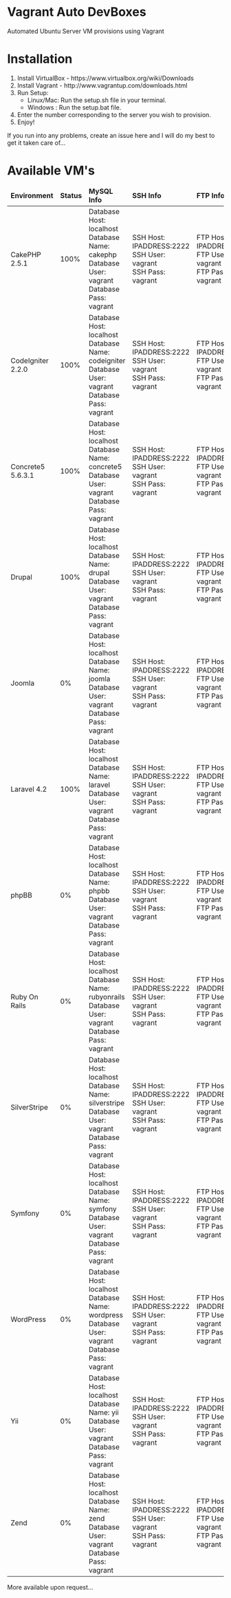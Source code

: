 Vagrant Auto DevBoxes
===============

Automated Ubuntu Server VM provisions using Vagrant

<h1>Installation</h1>
<ol>
    <li>Install VirtualBox - https://www.virtualbox.org/wiki/Downloads</li>
    <li>Install Vagrant - http://www.vagrantup.com/downloads.html</li>
    <li>Run Setup:
        <ul>
            <li>Linux/Mac: Run the setup.sh file in your terminal.</li>
            <li>Windows  : Run the setup.bat file.</li>
        </ul>
    </li>
    <li>Enter the number corresponding to the server you wish to provision.</li>
    <li>Enjoy!</li>
</ol>

<p>If you run into any problems, create an issue here and I will do my best to get it taken care of...</p>

<h1>Available VM's</h1>

<table>
    <thead>
        <td><b>Environment</b></td>
        <td><b>Status</b></td>
        <td><b>MySQL Info</b></td>
        <td><b>SSH Info</b></td>
        <td><b>FTP Info</b></td>
    </thead>
    <tr>
        <td>CakePHP 2.5.1</td>
        <td>100%</td>
        <td>
            Database Host: localhost <br />
            Database Name: cakephp <br />
            Database User: vagrant <br />
            Database Pass: vagrant
        </td>
        <td>
            SSH Host: IPADDRESS:2222 <br />
            SSH User: vagrant <br />
            SSH Pass: vagrant
        </td>
        <td>
            FTP Host: IPADDRESS:21 <br />
            FTP User: vagrant <br />
            FTP Pass: vagrant
        </td>
    </tr>
    <tr>
        <td>CodeIgniter 2.2.0</td>
        <td>100%</td>
        <td>
            Database Host: localhost <br />
            Database Name: codeigniter <br />
            Database User: vagrant <br />
            Database Pass: vagrant
        </td>
        <td>
            SSH Host: IPADDRESS:2222 <br />
            SSH User: vagrant <br />
            SSH Pass: vagrant
        </td>
        <td>
            FTP Host: IPADDRESS:21 <br />
            FTP User: vagrant <br />
            FTP Pass: vagrant
        </td>
    </tr>
    <tr>
        <td>Concrete5 5.6.3.1</td>
        <td>100%</td>
        <td>
            Database Host: localhost <br />
            Database Name: concrete5 <br />
            Database User: vagrant <br />
            Database Pass: vagrant
        </td>
        <td>
            SSH Host: IPADDRESS:2222 <br />
            SSH User: vagrant <br />
            SSH Pass: vagrant
        </td>
        <td>
            FTP Host: IPADDRESS:21 <br />
            FTP User: vagrant <br />
            FTP Pass: vagrant
        </td>
    </tr>
    <tr>
        <td>Drupal</td>
        <td>100%</td>
        <td>
            Database Host: localhost <br />
            Database Name: drupal <br />
            Database User: vagrant <br />
            Database Pass: vagrant
        </td>
        <td>
            SSH Host: IPADDRESS:2222 <br />
            SSH User: vagrant <br />
            SSH Pass: vagrant
        </td>
        <td>
            FTP Host: IPADDRESS:21 <br />
            FTP User: vagrant <br />
            FTP Pass: vagrant
        </td>
    </tr>
    <tr>
        <td>Joomla</td>
        <td>0%</td>
        <td>
            Database Host: localhost <br />
            Database Name: joomla <br />
            Database User: vagrant <br />
            Database Pass: vagrant
        </td>
        <td>
            SSH Host: IPADDRESS:2222 <br />
            SSH User: vagrant <br />
            SSH Pass: vagrant
        </td>
        <td>
            FTP Host: IPADDRESS:21 <br />
            FTP User: vagrant <br />
            FTP Pass: vagrant
        </td>
    </tr>
    <tr>
        <td>Laravel 4.2</td>
        <td>100%</td>
        <td>
            Database Host: localhost <br />
            Database Name: laravel <br />
            Database User: vagrant <br />
            Database Pass: vagrant
        </td>
        <td>
            SSH Host: IPADDRESS:2222 <br />
            SSH User: vagrant <br />
            SSH Pass: vagrant
        </td>
        <td>
            FTP Host: IPADDRESS:21 <br />
            FTP User: vagrant <br />
            FTP Pass: vagrant
        </td>
    </tr>
    <tr>
        <td>phpBB</td>
        <td>0%</td>
        <td>
            Database Host: localhost <br />
            Database Name: phpbb <br />
            Database User: vagrant <br />
            Database Pass: vagrant
        </td>
        <td>
            SSH Host: IPADDRESS:2222 <br />
            SSH User: vagrant <br />
            SSH Pass: vagrant
        </td>
        <td>
            FTP Host: IPADDRESS:21 <br />
            FTP User: vagrant <br />
            FTP Pass: vagrant
        </td>
    </tr>
    <tr>
        <td>Ruby On Rails</td>
        <td>0%</td>
        <td>
            Database Host: localhost <br />
            Database Name: rubyonrails <br />
            Database User: vagrant <br />
            Database Pass: vagrant
        </td>
        <td>
            SSH Host: IPADDRESS:2222 <br />
            SSH User: vagrant <br />
            SSH Pass: vagrant
        </td>
        <td>
            FTP Host: IPADDRESS:21 <br />
            FTP User: vagrant <br />
            FTP Pass: vagrant
        </td>
    </tr>
    <tr>
        <td>SilverStripe</td>
        <td>0%</td>
        <td>
            Database Host: localhost <br />
            Database Name: silverstripe <br />
            Database User: vagrant <br />
            Database Pass: vagrant
        </td>
        <td>
            SSH Host: IPADDRESS:2222 <br />
            SSH User: vagrant <br />
            SSH Pass: vagrant
        </td>
        <td>
            FTP Host: IPADDRESS:21 <br />
            FTP User: vagrant <br />
            FTP Pass: vagrant
        </td>
    </tr>
    <tr>
        <td>Symfony</td>
        <td>0%</td>
        <td>
            Database Host: localhost <br />
            Database Name: symfony <br />
            Database User: vagrant <br />
            Database Pass: vagrant
        </td>
        <td>
            SSH Host: IPADDRESS:2222 <br />
            SSH User: vagrant <br />
            SSH Pass: vagrant
        </td>
        <td>
            FTP Host: IPADDRESS:21 <br />
            FTP User: vagrant <br />
            FTP Pass: vagrant
        </td>
    </tr>
    <tr>
        <td>WordPress</td>
        <td>0%</td>
        <td>
            Database Host: localhost <br />
            Database Name: wordpress <br />
            Database User: vagrant <br />
            Database Pass: vagrant
        </td>
        <td>
            SSH Host: IPADDRESS:2222 <br />
            SSH User: vagrant <br />
            SSH Pass: vagrant
        </td>
        <td>
            FTP Host: IPADDRESS:21 <br />
            FTP User: vagrant <br />
            FTP Pass: vagrant
        </td>
    </tr>
    <tr>
        <td>Yii</td>
        <td>0%</td>
        <td>
            Database Host: localhost <br />
            Database Name: yii <br />
            Database User: vagrant <br />
            Database Pass: vagrant
        </td>
        <td>
            SSH Host: IPADDRESS:2222 <br />
            SSH User: vagrant <br />
            SSH Pass: vagrant
        </td>
        <td>
            FTP Host: IPADDRESS:21 <br />
            FTP User: vagrant <br />
            FTP Pass: vagrant
        </td>
    </tr>
    <tr>
        <td>Zend</td>
        <td>0%</td>
        <td>
            Database Host: localhost <br />
            Database Name: zend <br />
            Database User: vagrant <br />
            Database Pass: vagrant
        </td>
        <td>
            SSH Host: IPADDRESS:2222 <br />
            SSH User: vagrant <br />
            SSH Pass: vagrant
        </td>
        <td>
            FTP Host: IPADDRESS:21 <br />
            FTP User: vagrant <br />
            FTP Pass: vagrant
        </td>
    </tr>
</table>

<p>More available upon request...</p>
